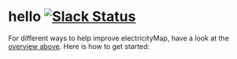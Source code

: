 # hello [![Slack Status](https://whatever)](https://slack.tmrow.com)

For different ways to help improve electricityMap, have a look at the [overview above](#hello-). Here is how to get started:
